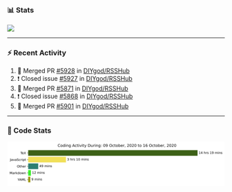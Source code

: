 ### :bar_chart: Stats

<a href="#">
  <img align="center" src="https://github-readme-stats.vercel.app/api?username=henryqw&count_private=true&show_icons=true" />
</a>
<!-- <a href="#">
  <img align="center" src="https://github-readme-stats-git-master.henryqw.vercel.app/api/top-langs/?username=HenryQW&layout=compact" />
</a> -->

---

### :zap: Recent Activity

<!--START_SECTION:activity-->

1. 🎉 Merged PR [#5928](https://github.com/DIYgod/RSSHub/pull/5928) in [DIYgod/RSSHub](https://github.com/DIYgod/RSSHub)
2. ❗️ Closed issue [#5927](https://github.com/DIYgod/RSSHub/issues/5927) in [DIYgod/RSSHub](https://github.com/DIYgod/RSSHub)
3. 🎉 Merged PR [#5871](https://github.com/DIYgod/RSSHub/pull/5871) in [DIYgod/RSSHub](https://github.com/DIYgod/RSSHub)
4. ❗️ Closed issue [#5868](https://github.com/DIYgod/RSSHub/issues/5868) in [DIYgod/RSSHub](https://github.com/DIYgod/RSSHub)
5. 🎉 Merged PR [#5901](https://github.com/DIYgod/RSSHub/pull/5901) in [DIYgod/RSSHub](https://github.com/DIYgod/RSSHub)
<!--END_SECTION:activity-->

---

### :calendar: Code Stats

![WakaTime](https://github.com/HenryQW/HenryQW/blob/master/images/stat.svg)
